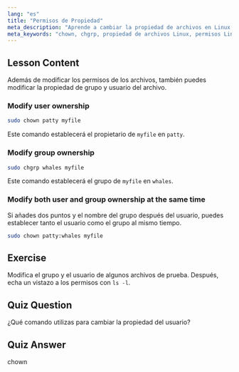 ```yaml
---
lang: "es"
title: "Permisos de Propiedad"
meta_description: "Aprende a cambiar la propiedad de archivos en Linux usando los comandos chown y chgrp. Comprende los permisos de usuario y grupo con este tutorial de Linux para principiantes."
meta_keywords: "chown, chgrp, propiedad de archivos Linux, permisos Linux, comandos Linux, Linux para principiantes, tutorial Linux, guía Linux"
---
```


## Lesson Content

Además de modificar los permisos de los archivos, también puedes modificar la propiedad de grupo y usuario del archivo.

### Modify user ownership

```bash
sudo chown patty myfile
```

Este comando establecerá el propietario de `myfile` en `patty`.

### Modify group ownership

```bash
sudo chgrp whales myfile
```

Este comando establecerá el grupo de `myfile` en `whales`.

### Modify both user and group ownership at the same time

Si añades dos puntos y el nombre del grupo después del usuario, puedes establecer tanto el usuario como el grupo al mismo tiempo.

```bash
sudo chown patty:whales myfile
```

## Exercise

Modifica el grupo y el usuario de algunos archivos de prueba. Después, echa un vistazo a los permisos con `ls -l`.

## Quiz Question

¿Qué comando utilizas para cambiar la propiedad del usuario?

## Quiz Answer

chown
